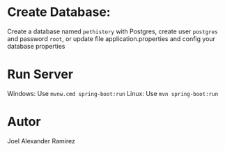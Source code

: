 # Create Database:

Create a database named `pethistory` with Postgres, create user `postgres` and password `root`, or update file application.properties and config your database properties

# Run Server

Windows: Use `mvnw.cmd spring-boot:run`
Linux: Use `mvn spring-boot:run`

# Autor
Joel Alexander Ramirez
